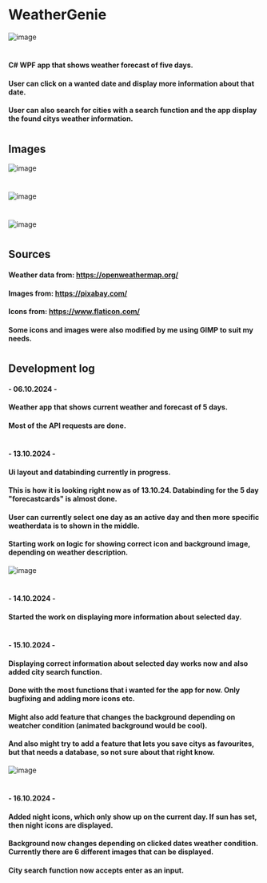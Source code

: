 # WeatherGenie
![image](https://github.com/user-attachments/assets/7fb672aa-f19c-46c2-9dae-b0c94a8acb2f)
#
#### C# WPF app that shows weather forecast of five days. 
#### User can click on a wanted date and display more information about that date.
#### User can also search for cities with a search function and the app display the found citys weather information.
#
## Images
![image](https://github.com/user-attachments/assets/983f23cb-bf9d-4502-a3b9-07b2424a487c)
#
![image](https://github.com/user-attachments/assets/4bc8fcd9-71fb-44c1-a330-3a7ac9a3932f)
#
![image](https://github.com/user-attachments/assets/0417c0c8-b36f-4b32-a196-c891245a798e)
#
## Sources
#### Weather data from: https://openweathermap.org/
#### Images from: https://pixabay.com/
#### Icons from: https://www.flaticon.com/
#### Some icons and images were also modified by me using GIMP to suit my needs.
#
## Development log
#### - 06.10.2024 - 
#### Weather app that shows current weather and forecast of 5 days.
#### Most of the API requests are done.
#
#### - 13.10.2024 - 
#### Ui layout and databinding currently in progress.
#### This is how it is looking right now as of 13.10.24. Databinding for the 5 day "forecastcards" is almost done.
#### User can currently select one day as an active day and then more specific weatherdata is to shown in the middle.
#### Starting work on logic for showing correct icon and background image, depending on weather description.
![image](https://github.com/user-attachments/assets/75c840c8-7614-4258-8e25-15364e6db33f)
#
#### - 14.10.2024 -
#### Started the work on displaying more information about selected day.
#
#### - 15.10.2024 -
#### Displaying correct information about selected day works now and also added city search function.
#### Done with the most functions that i wanted for the app for now. Only bugfixing and adding more icons etc.
#### Might also add feature that changes the background depending on weatcher condition (animated background would be cool).
#### And also might try to add a feature that lets you save citys as favourites, but that needs a database, so not sure about that right know.
![image](https://github.com/user-attachments/assets/08ebcbc4-8f6e-4447-a849-d0cc7f1c3b2e)
#
#### - 16.10.2024 -
#### Added night icons, which only show up on the current day. If sun has set, then night icons are displayed.
#### Background now changes depending on clicked dates weather condition. Currently there are 6 different images that can be displayed.
#### City search function now accepts enter as an input.

